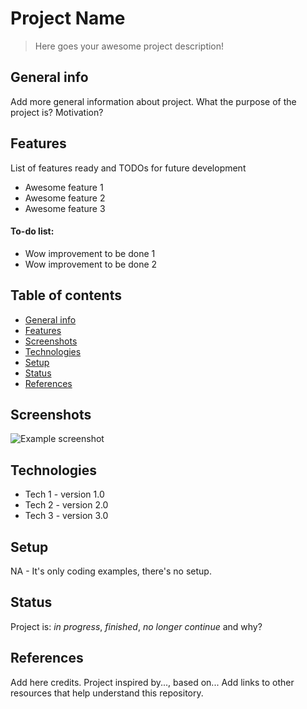 # Project Name
> Here goes your awesome project description!


## General info
Add more general information about project. What the purpose of the project is? Motivation?

## Features
List of features ready and TODOs for future development
* Awesome feature 1
* Awesome feature 2
* Awesome feature 3

#### To-do list:
* Wow improvement to be done 1
* Wow improvement to be done 2


## Table of contents
* [General info](#general-info)
* [Features](#features)
* [Screenshots](#screenshots)
* [Technologies](#technologies)
* [Setup](#setup)
* [Status](#status)
* [References](#references)


## Screenshots
![Example screenshot](./img/screenshot.png)

## Technologies
* Tech 1 - version 1.0
* Tech 2 - version 2.0
* Tech 3 - version 3.0

## Setup
NA - It's only coding examples, there's no setup.

## Status
Project is: _in progress_, _finished_, _no longer continue_ and why?

## References
Add here credits. Project inspired by..., based on...
Add links to other resources that help understand this repository.
